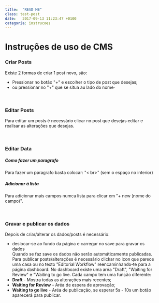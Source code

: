 ```yaml
---
title:  "READ ME"
class: test-post
date:   2017-09-13 11:23:47 +0100
categoria: instrucoes
---
```


# Instruções de uso de CMS
### Criar Posts
Existe 2 formas de criar 1 post novo, são:
+ Pressionar no botão "+" e escolher o tipo de post que desejas;
+ ou pressionar no "+" que se situa au lado do nome·
<br><br><br>
### Editar Posts
Para editar um posts é necessário clicar no post que desejas editar e realisar as alterações que desejas.
<br><br><br>
### Editar Data
##### Como fazer um paragrafo
Para fazer um paragrafo basta colocar: "< br>" (sem o espaço no interior)
##### Adicionar á lista
Para adicionar mais campos numca lista para clicar em "+ new (nome do campo)".
<br><br><br>
### Gravar e publicar os dados
Depois de criar/alterar os dados/posts é necessário:
+ deslocar-se ao fundo da página e carregar no save para gravar os dados<br>
Quando se faz save os dados não serão automáticamente publicadas. Para publicar posts/alterações é necessário clickar no icon que parece uma casa ou no texto "Editorial Workflow" reencaminhando-te para a página dashboard.
No dashboard existe uma aréa "Draft", "Waiting for Review" e "Waiting to go live. Cada campo tem uma função diferente:
+ **Draft** - Mostra todas as alterações mais recentes;
+ **Waiting for Review** - Aréa de espera de aprovação;
+ **Waiting to go live** - Aréa de publicação, se esperar 5s - 10s um botão aparecerá para publicar.

